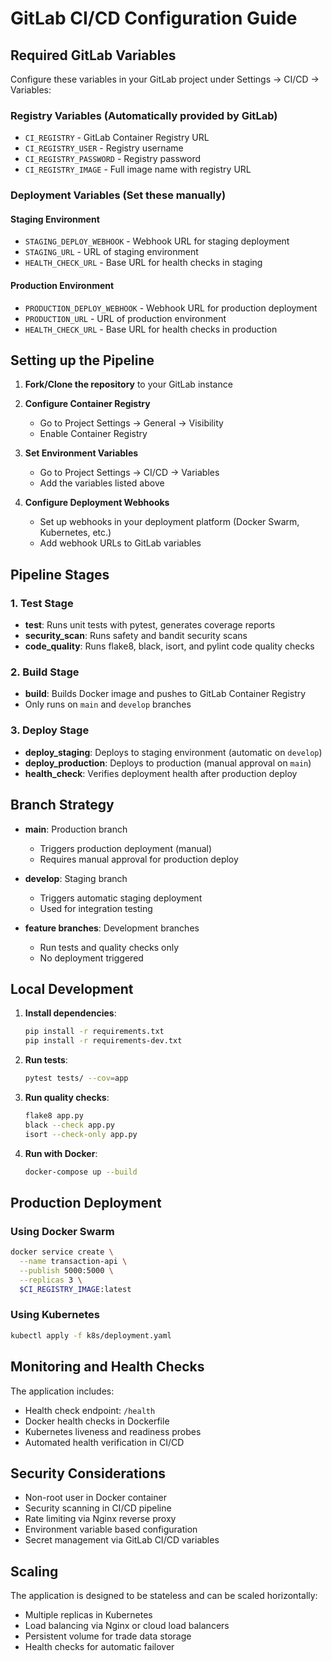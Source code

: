 # GitLab CI/CD Configuration Guide

## Required GitLab Variables

Configure these variables in your GitLab project under Settings → CI/CD → Variables:

### Registry Variables (Automatically provided by GitLab)
- `CI_REGISTRY` - GitLab Container Registry URL
- `CI_REGISTRY_USER` - Registry username 
- `CI_REGISTRY_PASSWORD` - Registry password
- `CI_REGISTRY_IMAGE` - Full image name with registry URL

### Deployment Variables (Set these manually)

#### Staging Environment
- `STAGING_DEPLOY_WEBHOOK` - Webhook URL for staging deployment
- `STAGING_URL` - URL of staging environment
- `HEALTH_CHECK_URL` - Base URL for health checks in staging

#### Production Environment  
- `PRODUCTION_DEPLOY_WEBHOOK` - Webhook URL for production deployment
- `PRODUCTION_URL` - URL of production environment
- `HEALTH_CHECK_URL` - Base URL for health checks in production

## Setting up the Pipeline

1. **Fork/Clone the repository** to your GitLab instance

2. **Configure Container Registry**
   - Go to Project Settings → General → Visibility
   - Enable Container Registry

3. **Set Environment Variables**
   - Go to Project Settings → CI/CD → Variables
   - Add the variables listed above

4. **Configure Deployment Webhooks**
   - Set up webhooks in your deployment platform (Docker Swarm, Kubernetes, etc.)
   - Add webhook URLs to GitLab variables

## Pipeline Stages

### 1. Test Stage
- **test**: Runs unit tests with pytest, generates coverage reports
- **security_scan**: Runs safety and bandit security scans
- **code_quality**: Runs flake8, black, isort, and pylint code quality checks

### 2. Build Stage
- **build**: Builds Docker image and pushes to GitLab Container Registry
- Only runs on `main` and `develop` branches

### 3. Deploy Stage
- **deploy_staging**: Deploys to staging environment (automatic on `develop`)
- **deploy_production**: Deploys to production (manual approval on `main`)
- **health_check**: Verifies deployment health after production deploy

## Branch Strategy

- **main**: Production branch
  - Triggers production deployment (manual)
  - Requires manual approval for production deploy

- **develop**: Staging branch  
  - Triggers automatic staging deployment
  - Used for integration testing

- **feature branches**: Development branches
  - Run tests and quality checks only
  - No deployment triggered

## Local Development

1. **Install dependencies**:
   ```bash
   pip install -r requirements.txt
   pip install -r requirements-dev.txt
   ```

2. **Run tests**:
   ```bash
   pytest tests/ --cov=app
   ```

3. **Run quality checks**:
   ```bash
   flake8 app.py
   black --check app.py
   isort --check-only app.py
   ```

4. **Run with Docker**:
   ```bash
   docker-compose up --build
   ```

## Production Deployment

### Using Docker Swarm
```bash
docker service create \
  --name transaction-api \
  --publish 5000:5000 \
  --replicas 3 \
  $CI_REGISTRY_IMAGE:latest
```

### Using Kubernetes
```bash
kubectl apply -f k8s/deployment.yaml
```

## Monitoring and Health Checks

The application includes:
- Health check endpoint: `/health`
- Docker health checks in Dockerfile
- Kubernetes liveness and readiness probes
- Automated health verification in CI/CD

## Security Considerations

- Non-root user in Docker container
- Security scanning in CI/CD pipeline
- Rate limiting via Nginx reverse proxy
- Environment variable based configuration
- Secret management via GitLab CI/CD variables

## Scaling

The application is designed to be stateless and can be scaled horizontally:
- Multiple replicas in Kubernetes
- Load balancing via Nginx or cloud load balancers
- Persistent volume for trade data storage
- Health checks for automatic failover
